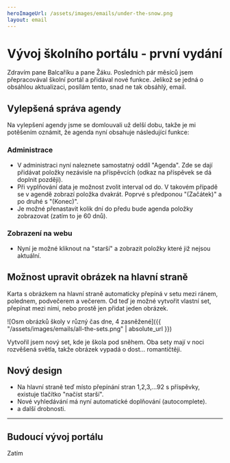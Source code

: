```yaml
---
heroImageUrl: /assets/images/emails/under-the-snow.png
layout: email
---
```


# Vývoj školního portálu - první vydání

Zdravím pane Balcaříku a pane Žáku. Posledních pár měsíců jsem přepracovával školní portál a přidával nové funkce. Jelikož se jedná o obsáhlou aktualizaci, posílám tento, snad ne tak obsáhlý, email.

## Vylepšená správa agendy

Na vylepšení agendy jsme se domlouvali už delší dobu, takže je mi potěšením oznámit, že agenda nyní obsahuje následující funkce:

### Administrace
- V administraci nyní naleznete samostatný oddíl "Agenda". Zde se dají přidávat položky nezávisle na příspěvcích (odkaz na příspěvek se dá doplnit později).
- Při vyplňování data je možnost zvolit interval od do. V takovém případě se v agendě zobrazí položka dvakrát. Poprvé s předponou "(Začátek)" a po druhé s "(Konec)".
- Je možné přenastavit kolik dní do předu bude agenda položky zobrazovat (zatím to je 60 dnů).

### Zobrazení na webu
- Nyní je možné kliknout na "starší" a zobrazit položky které již nejsou aktuální.

## Možnost upravit obrázek na hlavní straně

Karta s obrázkem na hlavní straně automaticky přepíná v setu mezi ránem, polednem, podvečerem a večerem. Od teď je možné vytvořit vlastní set, přepínat mezi nimi, nebo prostě jen přidat jeden obrázek.

![Osm obrázků školy v různý čas dne, 4 zasněžené]({{ "/assets/images/emails/all-the-sets.png" | absolute_url }})

Vytvořil jsem nový set, kde je škola pod sněhem. Oba sety mají v noci rozvěšená světla, takže obrázek vypadá o dost... romantičtěji.

## Nový design

- Na hlavní straně teď místo přepínání stran 1,2,3,...92 s příspěvky, existuje tlačítko "načíst starší".
- Nové vyhledávání má nyní automatické doplňování (autocomplete).
- a další drobnosti.

---

## Budoucí vývoj portálu

Zatím 


